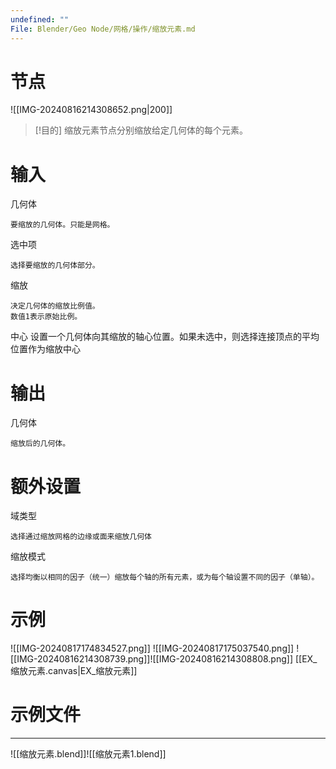 ```yaml
---
undefined: ""
File: Blender/Geo Node/网格/操作/缩放元素.md
---
```

# 节点
![[IMG-20240816214308652.png|200]]

>[!目的]
>缩放元素节点分别缩放给定几何体的每个元素。

# 输入
几何体

	要缩放的几何体。只能是网格。
选中项

	选择要缩放的几何体部分。
缩放

	决定几何体的缩放比例值。
	数值1表示原始比例。
中心
	设置一个几何体向其缩放的轴心位置。如果未选中，则选择连接顶点的平均位置作为缩放中心

# 输出
几何体

	缩放后的几何体。

# 额外设置
域类型

	选择通过缩放网格的边缘或面来缩放几何体
缩放模式

	选择均衡以相同的因子（统一）缩放每个轴的所有元素，或为每个轴设置不同的因子（单轴）。

# 示例
![[IMG-20240817174834527.png]]
![[IMG-20240817175037540.png]]
![[IMG-20240816214308739.png]]![[IMG-20240816214308808.png]]
[[EX_缩放元素.canvas|EX_缩放元素]]

# 示例文件
---
![[缩放元素.blend]]![[缩放元素1.blend]]